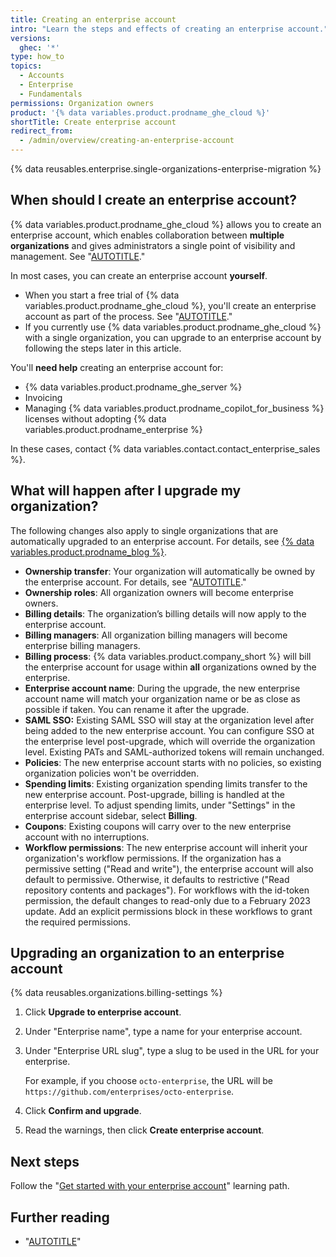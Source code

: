 ```yaml
---
title: Creating an enterprise account
intro: "Learn the steps and effects of creating an enterprise account."
versions:
  ghec: '*'
type: how_to
topics:
  - Accounts
  - Enterprise
  - Fundamentals
permissions: Organization owners
product: '{% data variables.product.prodname_ghe_cloud %}'
shortTitle: Create enterprise account
redirect_from:
  - /admin/overview/creating-an-enterprise-account
---
```


<!-- expires 2024-12-31 -->
{% data reusables.enterprise.single-organizations-enterprise-migration %}
<!-- end expires 2024-12-31 -->

## When should I create an enterprise account?

{% data variables.product.prodname_ghe_cloud %} allows you to create an enterprise account, which enables collaboration between **multiple organizations** and gives administrators a single point of visibility and management. See "[AUTOTITLE](/admin/managing-your-enterprise-account/about-enterprise-accounts)."

In most cases, you can create an enterprise account **yourself**.

* When you start a free trial of {% data variables.product.prodname_ghe_cloud %}, you'll create an enterprise account as part of the process. See "[AUTOTITLE](/admin/overview/setting-up-a-trial-of-github-enterprise-cloud)."
* If you currently use {% data variables.product.prodname_ghe_cloud %} with a single organization, you can upgrade to an enterprise account by following the steps later in this article.

You'll **need help** creating an enterprise account for:

* {% data variables.product.prodname_ghe_server %}
* Invoicing
* Managing {% data variables.product.prodname_copilot_for_business %} licenses without adopting {% data variables.product.prodname_enterprise %}

In these cases, contact {% data variables.contact.contact_enterprise_sales %}.

## What will happen after I upgrade my organization?

The following changes also apply to single organizations that are automatically upgraded to an enterprise account. For details, see [{% data variables.product.prodname_blog %}](https://github.blog/changelog/2024-06-19-upcoming-automatic-upgrade-to-the-enterprise-account-experience/).

* **Ownership transfer**: Your organization will automatically be owned by the enterprise account. For details, see "[AUTOTITLE](/admin/user-management/managing-organizations-in-your-enterprise/adding-organizations-to-your-enterprise#about-addition-of-organizations-to-your-enterprise-account)."
* **Ownership roles**: All organization owners will become enterprise owners.
* **Billing details**: The organization’s billing details will now apply to the enterprise account.
* **Billing managers**: All organization billing managers will become enterprise billing managers.
* **Billing process**: {% data variables.product.company_short %} will bill the enterprise account for usage within **all** organizations owned by the enterprise.
* **Enterprise account name**: During the upgrade, the new enterprise account name will match your organization name or be as close as possible if taken. You can rename it after the upgrade.
* **SAML SSO:** Existing SAML SSO will stay at the organization level after being added to the new enterprise account. You can configure SSO at the enterprise level post-upgrade, which will override the organization level. Existing PATs and SAML-authorized tokens will remain unchanged.
* **Policies**: The new enterprise account starts with no policies, so existing organization policies won't be overridden.
* **Spending limits**: Existing organization spending limits transfer to the new enterprise account. Post-upgrade, billing is handled at the enterprise level. To adjust spending limits, under "Settings" in the enterprise account sidebar, select **Billing**.
* **Coupons**: Existing coupons will carry over to the new enterprise account with no interruptions.
* **Workflow permissions**: The new enterprise account will inherit your organization's workflow permissions. If the organization has a permissive setting ("Read and write"), the enterprise account will also default to permissive. Otherwise, it defaults to restrictive ("Read repository contents and packages"). For workflows with the id-token permission, the default changes to read-only due to a February 2023 update. Add an explicit permissions block in these workflows to grant the required permissions.

## Upgrading an organization to an enterprise account

{% data reusables.organizations.billing-settings %}
1. Click **Upgrade to enterprise account**.
1. Under "Enterprise name", type a name for your enterprise account.
1. Under "Enterprise URL slug", type a slug to be used in the URL for your enterprise.

   For example, if you choose `octo-enterprise`, the URL will be `https://github.com/enterprises/octo-enterprise`.
1. Click **Confirm and upgrade**.
1. Read the warnings, then click **Create enterprise account**.

## Next steps

Follow the "[Get started with your enterprise account](/admin/guides#get-started-with-your-enterprise-account)" learning path.

## Further reading

* "[AUTOTITLE](/admin/user-management/managing-users-in-your-enterprise/roles-in-an-enterprise)"
